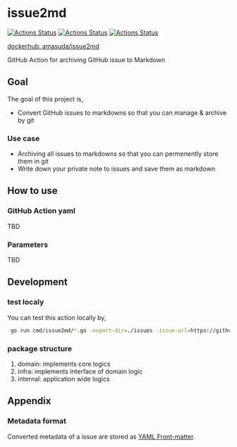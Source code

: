 # issue2md

[![Actions Status](https://github.com/go-zen-chu/issue2md/workflows/ci/badge.svg)](https://github.com/go-zen-chu/issue2md/actions/workflows/ci.yml)
[![Actions Status](https://github.com/go-zen-chu/issue2md/workflows/push-image/badge.svg)](https://github.com/go-zen-chu/issue2md/actions/workflows/push-image.yml)
[![Actions Status](https://github.com/go-zen-chu/issue2md/workflows/issue2md/badge.svg)](https://github.com/go-zen-chu/issue2md/actions/workflows/issue2md.yml)

[dockerhub: amasuda/issue2md](https://hub.docker.com/repository/docker/amasuda/issue2md)

GitHub Action for archiving GitHub issue to Markdown

## Goal

The goal of this project is,

- Convert GitHub issues to markdowns so that you can manage & archive by git

### Use case

- Archiving all issues to markdowns so that you can permenently store them in git
- Write down your private note to issues and save them as markdown

## How to use

### GitHub Action yaml

TBD

### Parameters

TBD

## Development

### test localy

You can test this action locally by,

```bash
 go run cmd/issue2md/*.go -export-dir=./issues -issue-url=https://github.com/go-zen-chu/issue2md/issues/2
```

### package structure

1. domain: implements core logics
2. infra: implements interface of domain logic
3. internal: application wide logics

## Appendix

### Metadata format

Converted metadata of a issue are stored as [YAML Front-matter](https://jekyllrb.com/docs/front-matter/).

